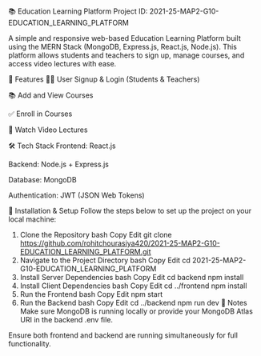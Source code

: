 📚 Education Learning Platform
Project ID: 2021-25-MAP2-G10-EDUCATION_LEARNING_PLATFORM

A simple and responsive web-based Education Learning Platform built using the MERN Stack (MongoDB, Express.js, React.js, Node.js). This platform allows students and teachers to sign up, manage courses, and access video lectures with ease.

🚀 Features
👨‍🎓 User Signup & Login (Students & Teachers)

📚 Add and View Courses

✅ Enroll in Courses

🎥 Watch Video Lectures

🛠️ Tech Stack
Frontend: React.js

Backend: Node.js + Express.js

Database: MongoDB

Authentication: JWT (JSON Web Tokens)

🧩 Installation & Setup
Follow the steps below to set up the project on your local machine:

1. Clone the Repository
bash
Copy
Edit
git clone https://github.com/rohitchourasiya420/2021-25-MAP2-G10-EDUCATION_LEARNING_PLATFORM.git
2. Navigate to the Project Directory
bash
Copy
Edit
cd 2021-25-MAP2-G10-EDUCATION_LEARNING_PLATFORM
3. Install Server Dependencies
bash
Copy
Edit
cd backend
npm install
4. Install Client Dependencies
bash
Copy
Edit
cd ../frontend
npm install
5. Run the Frontend
bash
Copy
Edit
npm start
6. Run the Backend
bash
Copy
Edit
cd ../backend
npm run dev
📌 Notes
Make sure MongoDB is running locally or provide your MongoDB Atlas URI in the backend .env file.

Ensure both frontend and backend are running simultaneously for full functionality.

